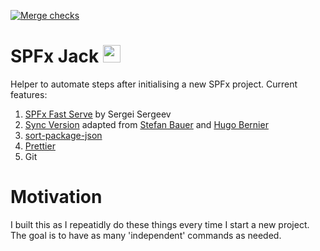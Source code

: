 [![Merge checks](https://github.com/M365Bass/spfx-jack/actions/workflows/pull_request.yml/badge.svg)](https://github.com/M365Bass/spfx-jack/actions/workflows/pull_request.yml)

# SPFx Jack <img src="https://github.com/M365Bass/spfx-jack/assets/11630074/82afb455-5331-498d-b5c9-86fc0a89b7fb" width="28">

Helper to automate steps after initialising a new SPFx project. Current features:

1. [SPFx Fast Serve](https://github.com/s-KaiNet/spfx-fast-serve) by Sergei Sergeev
2. [Sync Version](https://m365bass.github.io/posts/2021-05-19.html) adapted from [Stefan Bauer](https://n8d.at/how-to-version-new-sharepoint-framework-projects) and [Hugo Bernier](https://tahoeninja.blog/posts/display-the-solution-version-in-your-web-part/)
3. [sort-package-json](https://github.com/keithamus/sort-package-json)
4. [Prettier](https://prettier.io/docs/en/cli.html)
5. Git

# Motivation

I built this as I repeatidly do these things every time I start a new project. The goal is to have as many 'independent' commands as needed.
